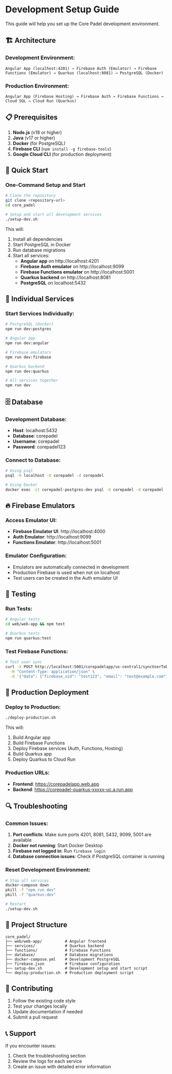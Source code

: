 # Development Setup Guide

This guide will help you set up the Core Padel development environment.

## 🏗️ Architecture

### Development Environment:
```
Angular App (localhost:4201) → Firebase Auth (Emulator) → Firebase Functions (Emulator) → Quarkus (localhost:8081) → PostgreSQL (Docker)
```

### Production Environment:
```
Angular App (Firebase Hosting) → Firebase Auth → Firebase Functions → Cloud SQL → Cloud Run (Quarkus)
```

## 📋 Prerequisites

1. **Node.js** (v18 or higher)
2. **Java** (v17 or higher)
3. **Docker** (for PostgreSQL)
4. **Firebase CLI** (`npm install -g firebase-tools`)
5. **Google Cloud CLI** (for production deployment)

## 🚀 Quick Start

### One-Command Setup and Start
```bash
# Clone the repository
git clone <repository-url>
cd core_padel

# Setup and start all development services
./setup-dev.sh
```

This will:
1. Install all dependencies
2. Start PostgreSQL in Docker
3. Run database migrations
4. Start all services:
   - **Angular app** on http://localhost:4201
   - **Firebase Auth emulator** on http://localhost:9099
   - **Firebase Functions emulator** on http://localhost:5001
   - **Quarkus backend** on http://localhost:8081
   - **PostgreSQL** on localhost:5432

## 🔧 Individual Services

### Start Services Individually:

```bash
# PostgreSQL (Docker)
npm run dev:postgres

# Angular app
npm run dev:angular

# Firebase emulators
npm run dev:firebase

# Quarkus backend
npm run dev:quarkus

# All services together
npm run dev
```

## 🗄️ Database

### Development Database:
- **Host**: localhost:5432
- **Database**: corepadel
- **Username**: corepadel
- **Password**: corepadel123

### Connect to Database:
```bash
# Using psql
psql -h localhost -U corepadel -d corepadel

# Using Docker
docker exec -it corepadel-postgres-dev psql -U corepadel -d corepadel
```

## 🔥 Firebase Emulators

### Access Emulator UI:
- **Firebase Emulator UI**: http://localhost:4000
- **Auth Emulator**: http://localhost:9099
- **Functions Emulator**: http://localhost:5001

### Emulator Configuration:
- Emulators are automatically connected in development
- Production Firebase is used when not on localhost
- Test users can be created in the Auth emulator UI

## 🧪 Testing

### Run Tests:
```bash
# Angular tests
cd web/web-app && npm test

# Quarkus tests
npm run quarkus:test
```

### Test Firebase Functions:
```bash
# Test user sync
curl -X POST http://localhost:5001/corepadelapp/us-central1/syncUserToDatabase \
  -H "Content-Type: application/json" \
  -d '{"data": {"firebase_uid": "test123", "email": "test@example.com"}}'
```

## 🚀 Production Deployment

### Deploy to Production:
```bash
./deploy-production.sh
```

This will:
1. Build Angular app
2. Build Firebase Functions
3. Deploy Firebase services (Auth, Functions, Hosting)
4. Build Quarkus app
5. Deploy Quarkus to Cloud Run

### Production URLs:
- **Frontend**: https://corepadelapp.web.app
- **Backend**: https://corepadel-quarkus-xxxxx-uc.a.run.app

## 🔍 Troubleshooting

### Common Issues:

1. **Port conflicts**: Make sure ports 4201, 8081, 5432, 9099, 5001 are available
2. **Docker not running**: Start Docker Desktop
3. **Firebase not logged in**: Run `firebase login`
4. **Database connection issues**: Check if PostgreSQL container is running

### Reset Development Environment:
```bash
# Stop all services
docker-compose down
pkill -f "npm run dev"
pkill -f "quarkus:dev"

# Restart
./setup-dev.sh
```

## 📁 Project Structure

```
core_padel/
├── web/web-app/          # Angular frontend
├── services/             # Quarkus backend
├── functions/            # Firebase Functions
├── database/             # Database migrations
├── docker-compose.yml    # Development PostgreSQL
├── firebase.json         # Firebase configuration
├── setup-dev.sh          # Development setup and start script
└── deploy-production.sh  # Production deployment script
```

## 🤝 Contributing

1. Follow the existing code style
2. Test your changes locally
3. Update documentation if needed
4. Submit a pull request

## 📞 Support

If you encounter issues:
1. Check the troubleshooting section
2. Review the logs for each service
3. Create an issue with detailed error information
